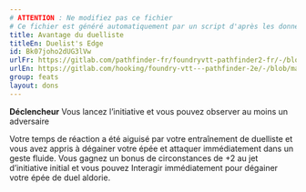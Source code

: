 ```yaml
---
# ATTENTION : Ne modifiez pas ce fichier
# Ce fichier est généré automatiquement par un script d'après les données du module Foundry VTT officiel et de sa traduction
title: Avantage du duelliste
titleEn: Duelist's Edge
id: Bk07joho2dUG3lVw
urlFr: https://gitlab.com/pathfinder-fr/foundryvtt-pathfinder2-fr/-/blob/master/data/feats/Bk07joho2dUG3lVw.htm
urlEn: https://gitlab.com/hooking/foundry-vtt---pathfinder-2e/-/blob/master/packs/data/feats.db/duelist-s-edge.json
group: feats
layout: dons
---
```

**Déclencheur** Vous lancez l’initiative et vous pouvez observer au moins un adversaire

Votre temps de réaction a été aiguisé par votre entraînement de duelliste et vous avez appris à dégainer votre épée et attaquer immédiatement dans un geste fluide. Vous gagnez un bonus de circonstances de +2 au jet d’initiative initial et vous pouvez Interagir immédiatement pour dégainer votre épée de duel aldorie.


